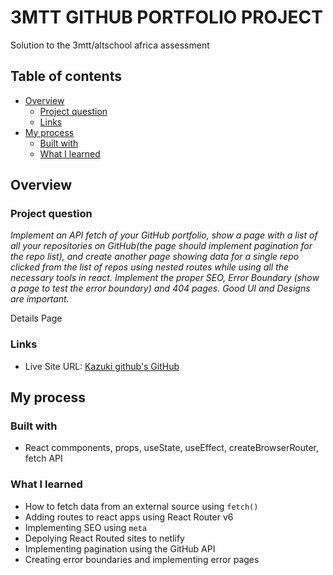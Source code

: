 # 3MTT GITHUB PORTFOLIO PROJECT

Solution to the 3mtt/altschool africa assessment

## Table of contents

- [Overview](#overview)
  - [Project question](#project-question)
  - [Links](#links)
- [My process](#my-process)
  - [Built with](#built-with)
  - [What I learned](#what-i-learned)

## Overview

### Project question

_Implement an API fetch of your GitHub portfolio, show a page with a list of all your repositories on GitHub(the page should implement pagination for the repo list), and create another page showing data for a single repo clicked from the list of repos using nested routes while using all the necessary tools in react. Implement the proper SEO, Error Boundary (show a page to test the error boundary) and 404 pages. Good UI and Designs are important._

Details Page

### Links

- Live Site URL: [Kazuki github's GitHub]()

## My process

### Built with

- React commponents, props, useState, useEffect, createBrowserRouter, fetch API

### What I learned

- How to fetch data from an external source using `fetch()`
- Adding routes to react apps using React Router v6
- Implementing SEO using `meta`
- Depolying React Routed sites to netlify
- Implementing pagination using the GitHub API
- Creating error boundaries and implementing error pages
